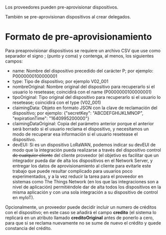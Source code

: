 Los proveedores pueden pre-aprovisionar dispositivos.

También se pre-aprovisionan dispositivos al crear delegados.


# Formato de pre-aprovisionamiento
Para preaprovisionar dispositivos se requiere un archivo CSV que use como separador el signo ; (punto y coma) y contenga, al menos, los siguientes campos:

* name: Nombre del dispositivo precedido del carácter P; por ejemplo: P0000000100000001
* type: Tipo de dispositivo; por ejemplo V02_001
* nombreOriginal: Nombre original del dispositivo para recuperarlo si el usuario lo resetease; coincidirá con el name (P0000000100000001)
* tipoOriginal: Tipo original del dispositivo para recuperarlo si el usuario lo resetease; coincidirá con el type (V02_001)
* claimingData: Objeto en formato JSON con la clave de reclamación del dispositivo; por ejemplo: {"secretKey": "ABCDEFGHIJKLMNOP", "expirationTime": "1640995200000"}
* claimingDataOriginal: Copia del parámetro anterior porque el anterior será borrado si el usuario reclama el dispositivo, y necesitamos un modo de recuperar esa información si el usuario resetease el dispositivo.
* devEUI: Si es un dispositivo LoRaWAN, podemos indicar su devEUI de modo que la integración pueda realizarse a través del dispositivo control ~~de cualquier cliente~~ del cliente proveedor (el objetivo es facilitar que un integrador pueda dar de alta los dispositivos en el Network Server, y entregar los datos de aprovisionamiento al cliente para evitarle este trabajo que puede resultar complicado para usuarios poco experimentados, y a la vez reducir la tarea para el proveedor en sistemas como The Things Network (en los que las integraciones son a nivel de aplicación) permitiéndole dar de alta todos los dispositivos en la misma aplicación y con una sola integración a su dispositivo de control en myIoT). 

Opcionalmente, un proveedor puede decidir incluir un numero de créditos con el dispositivo; en este caso se añadirá el campo **credito** (el sistema lo replicará en un atributo llamado **creditoOriginal** antes de ponerlo a cero, para que si se reclama nuevamente no se sume de nuevo el crédito y quede constancia del crédito.

